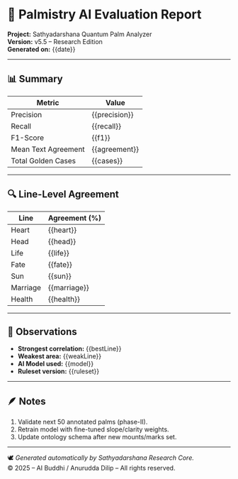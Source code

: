 # 🧠 Palmistry AI Evaluation Report
**Project:** Sathyadarshana Quantum Palm Analyzer  
**Version:** v5.5 – Research Edition  
**Generated on:** {{date}}

---

## 📊 Summary

| Metric | Value |
|--------|--------|
| Precision | {{precision}} |
| Recall | {{recall}} |
| F1-Score | {{f1}} |
| Mean Text Agreement | {{agreement}} |
| Total Golden Cases | {{cases}} |

---

## 🔍 Line-Level Agreement
| Line | Agreement (%) |
|------|----------------|
| Heart | {{heart}} |
| Head | {{head}} |
| Life | {{life}} |
| Fate | {{fate}} |
| Sun | {{sun}} |
| Marriage | {{marriage}} |
| Health | {{health}} |

---

## 🧩 Observations
- **Strongest correlation:** {{bestLine}}  
- **Weakest area:** {{weakLine}}  
- **AI Model used:** {{model}}  
- **Ruleset version:** {{ruleset}}

---

## 🪶 Notes
1. Validate next 50 annotated palms (phase-II).  
2. Retrain model with fine-tuned slope/clarity weights.  
3. Update ontology schema after new mounts/marks set.  

---

🕊️ *Generated automatically by Sathyadarshana Research Core.*  
© 2025 – AI Buddhi / Anurudda Dilip – All rights reserved.
